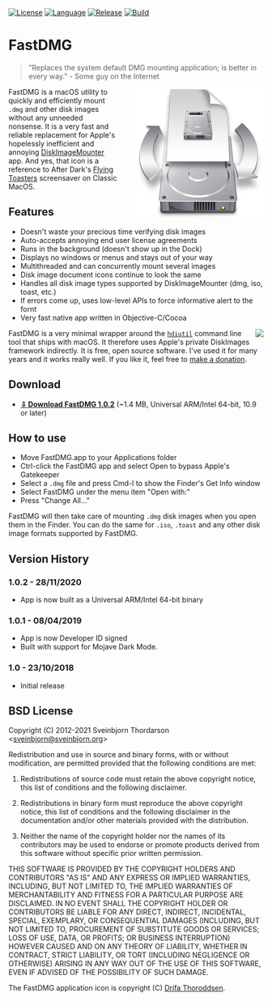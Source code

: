 [![License](https://img.shields.io/badge/License-BSD%203--Clause-blue.svg)](https://opensource.org/licenses/BSD-3-Clause)
[![Language](https://img.shields.io/badge/language-objective--c-lightgrey)]()
[![Release](https://shields.io/github/v/release/sveinbjornt/fastdmg?display_name=tag)]()
[![Build](https://github.com/sveinbjornt/fastdmg/actions/workflows/macos.yml/badge.svg)]()

# FastDMG

> "Replaces the system default DMG mounting application; is better in every way." - Some guy on the Internet

<img src="fastdmg_icon.png" width="256" height="256" align="right" style="float: right; margin-left: 30px;">

FastDMG is a macOS utility to quickly and efficiently mount `.dmg` and other disk images without any unneeded nonsense. It is a very fast and reliable replacement for Apple's hopelessly inefficient and annoying [DiskImageMounter](https://en.wikipedia.org/wiki/DiskImageMounter) app. And yes, that icon is a reference to After Dark's [Flying Toasters](https://en.wikipedia.org/wiki/After_Dark_(software)) screensaver on Classic MacOS.

## Features

* Doesn't waste your precious time verifying disk images
* Auto-accepts annoying end user license agreements
* Runs in the background (doesn't show up in the Dock)
* Displays no windows or menus and stays out of your way
* Multithreaded and can concurrently mount several images
* Disk image document icons continue to look the same
* Handles all disk image types supported by DiskImageMounter (dmg, iso, toast, etc.)
* If errors come up, uses low-level APIs to force informative alert to the fornt
* Very fast native app written in Objective-C/Cocoa

<a href="https://www.paypal.com/cgi-bin/webscr?cmd=_s-xclick&hosted_button_id=BDT58J7HYKAEE"><img align="right" src="https://www.paypalobjects.com/WEBSCR-640-20110306-1/en_US/i/btn/btn_donate_LG.gif" style="float:right; margin-left: 20px;"></a>

FastDMG is a very minimal wrapper around the [ `hdiutil`](https://web.archive.org/web/20170506155736/https://developer.apple.com/legacy/library/documentation/Darwin/Reference/ManPages/man1/hdiutil.1.html) command line tool that ships with macOS. It therefore uses Apple's private DiskImages framework indirectly. It is free, open source software. I've used it for many years and it works really well. If you like it, feel free to [make a donation](https://sveinbjorn.org/donations).

## Download

*  **[⇩ Download FastDMG 1.0.2](https://sveinbjorn.org/files/software/FastDMG.zip)** (~1.4 MB, Universal ARM/Intel 64-bit, 10.9 or later)

## How to use

* Move FastDMG.app to your Applications folder
* Ctrl-click the FastDMG app and select Open to bypass Apple's Gatekeeper
* Select a `.dmg` file and press Cmd-I to show the Finder's Get Info window
* Select FastDMG under the menu item "Open with:"
* Press "Change All..."

FastDMG will then take care of mounting  `.dmg` disk images when you open them in the Finder. You can do the same for `.iso`,  `.toast` and any other disk image formats supported by FastDMG.

## Version History

### 1.0.2 - 28/11/2020

* App is now built as a Universal ARM/Intel 64-bit binary

### 1.0.1 - 08/04/2019

* App is now Developer ID signed
* Built with support for Mojave Dark Mode.

### 1.0 - 23/10/2018

* Initial release

## BSD License 

Copyright (C) 2012-2021 Sveinbjorn Thordarson &lt;<a href="mailto:">sveinbjorn@sveinbjorn.org</a>&gt;

Redistribution and use in source and binary forms, with or without modification,
are permitted provided that the following conditions are met:

1. Redistributions of source code must retain the above copyright notice, this
list of conditions and the following disclaimer.

2. Redistributions in binary form must reproduce the above copyright notice, this
list of conditions and the following disclaimer in the documentation and/or other
materials provided with the distribution.

3. Neither the name of the copyright holder nor the names of its contributors may
be used to endorse or promote products derived from this software without specific
prior written permission.

THIS SOFTWARE IS PROVIDED BY THE COPYRIGHT HOLDERS AND CONTRIBUTORS "AS IS" AND
ANY EXPRESS OR IMPLIED WARRANTIES, INCLUDING, BUT NOT LIMITED TO, THE IMPLIED
WARRANTIES OF MERCHANTABILITY AND FITNESS FOR A PARTICULAR PURPOSE ARE DISCLAIMED.
IN NO EVENT SHALL THE COPYRIGHT HOLDER OR CONTRIBUTORS BE LIABLE FOR ANY DIRECT,
INDIRECT, INCIDENTAL, SPECIAL, EXEMPLARY, OR CONSEQUENTIAL DAMAGES (INCLUDING, BUT
NOT LIMITED TO, PROCUREMENT OF SUBSTITUTE GOODS OR SERVICES; LOSS OF USE, DATA, OR
PROFITS; OR BUSINESS INTERRUPTION) HOWEVER CAUSED AND ON ANY THEORY OF LIABILITY,
WHETHER IN CONTRACT, STRICT LIABILITY, OR TORT (INCLUDING NEGLIGENCE OR OTHERWISE)
ARISING IN ANY WAY OUT OF THE USE OF THIS SOFTWARE, EVEN IF ADVISED OF THE
POSSIBILITY OF SUCH DAMAGE.

The FastDMG application icon is copyright (C) [Drífa Thoroddsen](https://drifaliftora.is).

